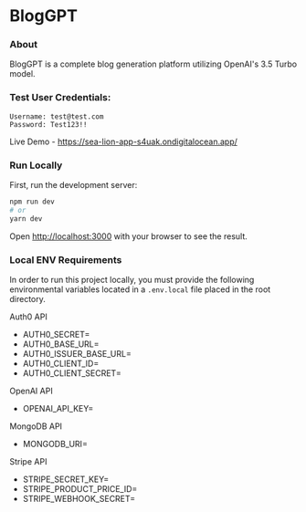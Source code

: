 # BlogGPT

### About
BlogGPT is a complete blog generation platform utilizing OpenAI's 3.5 Turbo model.

### Test User Credentials:
```
Username: test@test.com
Password: Test123!!
```

Live Demo - https://sea-lion-app-s4uak.ondigitalocean.app/


### Run Locally

First, run the development server:

```bash
npm run dev
# or
yarn dev
```

Open [http://localhost:3000](http://localhost:3000) with your browser to see the result.

### Local ENV Requirements

In order to run this project locally, you must provide the following environmental variables located in a `.env.local` file placed in the root directory.

Auth0 API
- AUTH0_SECRET=
- AUTH0_BASE_URL=
- AUTH0_ISSUER_BASE_URL=
- AUTH0_CLIENT_ID=
- AUTH0_CLIENT_SECRET=

OpenAI API
- OPENAI_API_KEY=

MongoDB API
- MONGODB_URI=

Stripe API
- STRIPE_SECRET_KEY=
- STRIPE_PRODUCT_PRICE_ID=
- STRIPE_WEBHOOK_SECRET=
